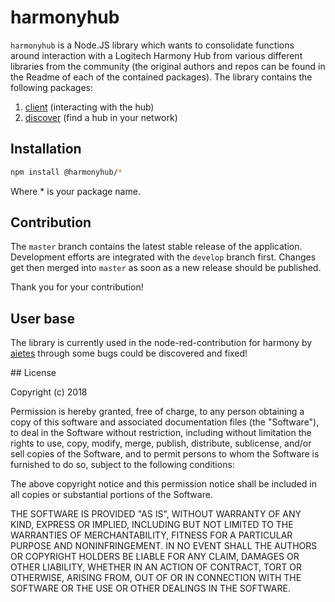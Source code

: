 # harmonyhub
`harmonyhub` is a Node.JS library which wants to consolidate functions around interaction with a Logitech Harmony Hub from various different libraries from the community (the original authors and repos can be found in the Readme of each of the contained packages).
The library contains the following packages:
1. [client](/packages/client) (interacting with the hub)
2. [discover](/packages/discover) (find a hub in your network)

## Installation
```bash
npm install @harmonyhub/*
```
Where * is your package name.

## Contribution
The `master` branch contains the latest stable release of the application.
Development efforts are integrated with the `develop` branch first. Changes get then merged into `master` as soon as a new release should be published.

Thank you for your contribution!

## User base
The library is currently used in the node-red-contribution for harmony by [aietes](https://github.com/Aietes) through some bugs could be discovered and fixed!

## License

Copyright (c) 2018

Permission is hereby granted, free of charge, to any person obtaining a copy of this software and associated documentation files (the "Software"), to deal in the Software without restriction, including without limitation the rights to use, copy, modify, merge, publish, distribute, sublicense, and/or sell copies of the Software, and to permit persons to whom the Software is furnished to do so, subject to the following conditions:

The above copyright notice and this permission notice shall be included in all copies or substantial portions of the Software.

THE SOFTWARE IS PROVIDED "AS IS", WITHOUT WARRANTY OF ANY KIND, EXPRESS OR IMPLIED, INCLUDING BUT NOT LIMITED TO THE WARRANTIES OF MERCHANTABILITY, FITNESS FOR A PARTICULAR PURPOSE AND NONINFRINGEMENT. IN NO EVENT SHALL THE AUTHORS OR COPYRIGHT HOLDERS BE LIABLE FOR ANY CLAIM, DAMAGES OR OTHER LIABILITY, WHETHER IN AN ACTION OF CONTRACT, TORT OR OTHERWISE, ARISING FROM, OUT OF OR IN CONNECTION WITH THE SOFTWARE OR THE USE OR OTHER DEALINGS IN THE SOFTWARE.